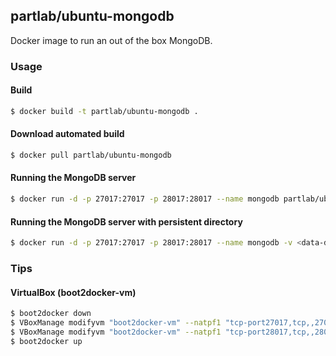 ## partlab/ubuntu-mongodb

Docker image to run an out of the box MongoDB.

### Usage

#### Build

```bash
$ docker build -t partlab/ubuntu-mongodb .
```

#### Download automated build


```bash
$ docker pull partlab/ubuntu-mongodb
```

#### Running the MongoDB server


```bash
$ docker run -d -p 27017:27017 -p 28017:28017 --name mongodb partlab/ubuntu-mongodb
```

#### Running the MongoDB server with persistent directory


```bash
$ docker run -d -p 27017:27017 -p 28017:28017 --name mongodb -v <data-dir>/db:/var/lib/mongodb partlab/ubuntu-mongodb
```

### Tips

#### VirtualBox (boot2docker-vm)

```bash
$ boot2docker down
$ VBoxManage modifyvm "boot2docker-vm" --natpf1 "tcp-port27017,tcp,,27017,,27017"
$ VBoxManage modifyvm "boot2docker-vm" --natpf1 "tcp-port28017,tcp,,28017,,28017"
$ boot2docker up
```
